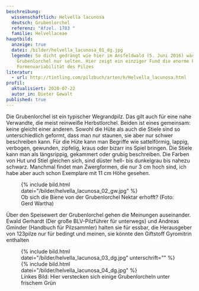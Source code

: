 ```yaml
---
beschreibung:
  wissenschaftlich: Helvella lacunosa
  deutsch: Grubenlorchel
  referenz: "Afzel. 1783 "
  familie: Helvellaceae
hauptbild:
  anzeige: true
  datei: /bilder/helvella_lacunosa_01_dg.jpg
  legende: So dicht gedrängt wie hier im Ansfeldwald (5. Juni 2016) wächst die
    Grubenlorchel nur selten. Hier zeigt ein einziger Fund die enorme Farb- und
    Formenvariabilität des Pilzes
literatur:
  - url: http://tintling.com/pilzbuch/arten/h/Helvella_lacunosa.html
profil:
  aktualisiert: 2020-07-22
  autor_in: Dieter Gewalt
published: true
---
```

Die Grubenlorchel ist ein typischer Wegrandpilz. Das gilt auch für eine nahe Verwandte, die meist reinweiße Herbstlorchel. Beiden ist eines gemeinsam: keine gleicht einer anderen. Sowohl die Hüte als auch die Stiele sind so unterschiedlich geformt, dass man nur staunen, sie aber nur schwer beschreiben kann. Für die Hüte kann man Begriffe wie sattelförmig, lappig, verbogen, gewunden, zipfelig, kraus oder bizarr ins Spiel bringen. Die Stiele kann man als längsrippig, gekammert oder grubig beschreiben. Die Farben von Hut und Stiel gleichen sich, sind düster hell- bis dunkelgrau bis nahezu schwarz. Manchmal findet man Zwergformen, die nur 3 cm hoch sind, ich habe aber auch schon Exemplare mit 11 cm Höhe gesehen.

<figure class="standard">
  {% include bild.html datei="/bilder/helvella_lacunosa_02_gw.jpg" %}
  <figcaption>Ob sich die Biene von der Grubenlorchel Nektar erhofft? (Foto: Gerd Wartha)</figcaption>
</figure>

Über den Speisewert der Grubenlorchel gehen die Meinungen auseinander. Ewald Gerhardt (Der große BLV-Pilzführer für unterwegs) und Andreas Gminder (Handbuch für Pilzsammler) halten sie für essbar, die Herausgeber von 123pilze nur für bedingt und meinen, sie könnte den Giftstoff Gyromitrin enthalten

<figure class="standard">
  {% include bild.html datei="/bilder/helvella_lacunosa_03_dg.jpg" unterschrift="" %}
  {% include bild.html datei="/bilder/helvella_lacunosa_04_dg.jpg" %}
  <figcaption>Linkes Bild: Hier verstecken sich einige Grubenlorcheln unter frischem Grün</figcaption>
</figure>

